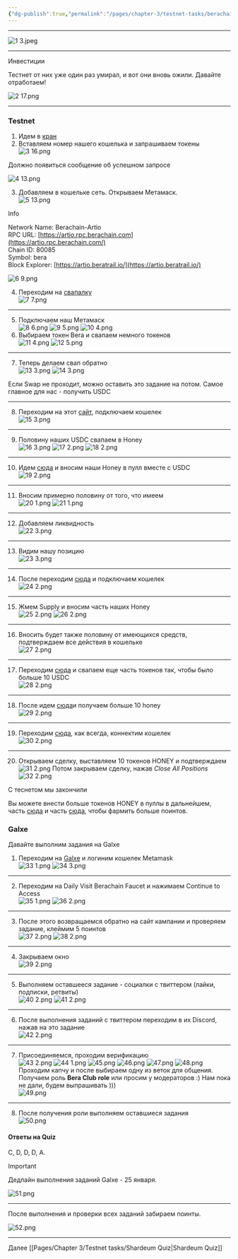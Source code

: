 ```yaml
---
{"dg-publish":true,"permalink":"/pages/chapter-3/testnet-tasks/berachain/"}
---
```



---

![1 3.jpeg](/img/user/Images/1%203.jpeg)

---

Инвестиции
 
Тестнет от них уже один раз умирал, и вот они вновь ожили. Давайте отработаем!

![2 17.png](/img/user/Images/2%2017.png)

---

### Testnet

1. Идем в [кран](https://artio.faucet.berachain.com/#dapps)
2. Вставляем номер нашего кошелька и запрашиваем токены  
    ![3 16.png](/img/user/Images/3%2016.png)

Должно появиться сообщение об успешном запросе 

![4 13.png](/img/user/Images/4%2013.png)

3. Добавляем в кошельке сеть. Открываем Метамаск.  
    ![5 13.png](/img/user/Images/5%2013.png)

Info

Network Name: Berachain-Artio  
RPC URL: [https://artio.rpc.berachain.com](https://artio.rpc.berachain.com/)  
Chain ID: 80085  
Symbol: bera  
Block Explorer: [https://artio.beratrail.io/](https://artio.beratrail.io/)

![6 9.png](/img/user/Images/6%209.png)

4. Переходим на [свапалку](https://artio.bex.berachain.com/swap)  
    ![7 7.png](/img/user/Images/7%207.png)

---

5. Подключаем наш Метамаск  
    ![8 6.png](/img/user/Images/8%206.png)
    ![9 5.png](/img/user/Images/9%205.png)
    ![10 4.png](/img/user/Images/10%204.png)
6. Выбираем токен Bera и свапаем немного токенов  
    ![11 4.png](/img/user/Images/11%204.png)
    ![12 5.png](/img/user/Images/12%205.png)


---

7. Теперь делаем свап обратно  
    ![13 3.png](/img/user/Images/13%203.png)
    ![14 3.png](/img/user/Images/14%203.png)

Если Swap не проходит, можно оставить это задание на потом. Самое главное для нас - получить USDC

---

8. Переходим на этот [сайт](https://artio.honey.berachain.com/), подключаем кошелек  
    ![15 3.png](/img/user/Images/15%203.png)

---

9. Половину наших USDC свапаем в Honey  
    ![16 3.png](/img/user/Images/16%203.png)
    ![17 2.png](/img/user/Images/17%202.png)
    ![18 2.png](/img/user/Images/18%202.png)

---

10. Идем [сюда](https://artio.bex.berachain.com/pool) и вносим наши Honey в пулл вместе с USDC  
    ![19 2.png](/img/user/Images/19%202.png)

---

11. Вносим примерно половину от того, что имеем  
    ![20 1.png](/img/user/Images/20%201.png)
    ![21 1.png](/img/user/Images/21%201.png)


---

12. Добавляем ликвидность  
    ![22 3.png](/img/user/Images/22%203.png)

---

13. Видим нашу позицию  
    ![23 3.png](/img/user/Images/23%203.png)

---

14. После переходим [сюда](https://artio.bend.berachain.com/dashboard) и подключаем кошелек  
    ![24 2.png](/img/user/Images/24%202.png)

---

15. Жмем Supply и вносим часть наших Honey  
    ![25 2.png](/img/user/Images/25%202.png)
    ![26 2.png](/img/user/Images/26%202.png)

---

16. Вносить будет также половину от имеющихся средств, подтверждаем все действия в кошельке  
    ![27 2.png](/img/user/Images/27%202.png)

---

17. Переходим [сюда](https://artio.bex.berachain.com/swap) и свапаем еще часть токенов так, чтобы было больше 10 USDC  
    ![28 2.png](/img/user/Images/28%202.png)

---

18. После идем [сюда](https://artio.honey.berachain.com/)и получаем больше 10 honey  
    ![29 2.png](/img/user/Images/29%202.png)

---

19. Переходим [сюда](https://artio.berps.berachain.com/berpetuals), как всегда, коннектим кошелек  
    ![30 2.png](/img/user/Images/30%202.png)

---

20. Открываем сделку, выставляем 10 токенов HONEY и подтверждаем  
    ![31 2.png](/img/user/Images/31%202.png)
    Потом закрываем сделку, нажав _Close All Positions_  
    ![32 2.png](/img/user/Images/32%202.png)

С теснетом мы закончили

Вы можете внести больше токенов HONEY в пуллы в дальнейшем, часть [сюда](https://artio.bex.berachain.com/pool) и часть [сюда](https://artio.bend.berachain.com/dashboard), чтобы фармить больше поинтов.

### Galxe

Давайте выполним задания на Galxe

1. Переходим на [Galxe](https://galxe.com/Berachain/campaign/GCTN3ttM4T) и логиним кошелек Metamask  
    ![33 1.png](/img/user/Images/33%201.png)
    ![34 3.png](/img/user/Images/34%203.png)

---

2. Переходим на Daily Visit Berachain Faucet и нажимаем Continue to Access  
     ![35 1.png](/img/user/Images/35%201.png)
    ![36 2.png](/img/user/Images/36%202.png)

---

3. После этого возвращаемся обратно на сайт кампании и проверяем задание, клеймим 5 поинтов  
    ![37 2.png](/img/user/Images/37%202.png)
    ![38 2.png](/img/user/Images/38%202.png)

---

4. Закрываем окно  
    ![39 2.png](/img/user/Images/39%202.png)

---

5. Выполняем оставшееся задание - социалки с твиттером (лайки, подписки, ретвиты)  
    ![40 2.png](/img/user/Images/40%202.png)
    ![41 2.png](/img/user/Images/41%202.png)

---

6. После выполнения заданий с твиттером переходим в их Discord, нажав на это задание  
    ![42 2.png](/img/user/Images/42%202.png)

---

7. Присоединяемся, проходим верификацию  
    ![43 2.png](/img/user/Images/43%202.png)
    ![44 1.png](/img/user/Images/44%201.png)
    ![45.png](/img/user/Images/45.png)
    ![46.png](/img/user/Images/46.png)
    ![47.png](/img/user/Images/47.png)
    ![48.png](/img/user/Images/48.png)
    Проходим капчу и после выбираем одну из веток для общения. Получаем роль **Bera Club role** или просим у модераторов :) Нам пока не дали, будем выпрашивать )))  
    ![49.png](/img/user/Images/49.png)

---

8. После получения роли выполняем оставшиеся задания  
    ![50.png](/img/user/Images/50.png)

#### Ответы на Quiz

С, D, D, D, A.

Important

Дедлайн выполнения заданий Galxe - 25 января.

![51.png](/img/user/Images/51.png)

---

После выполнения и проверки всех заданий забираем поинты.

![52.png](/img/user/Images/52.png)

---

Далее [[Pages/Chapter 3/Testnet tasks/Shardeum Quiz\|Shardeum Quiz]]